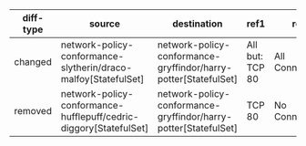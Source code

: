 | diff-type | source | destination | ref1 | ref2 | workloads-diff-info |
|-----------|--------|-------------|------|------|---------------------|
| changed | network-policy-conformance-slytherin/draco-malfoy[StatefulSet] | network-policy-conformance-gryffindor/harry-potter[StatefulSet] | All but: TCP 80 | All Connections |  |
| removed | network-policy-conformance-hufflepuff/cedric-diggory[StatefulSet] | network-policy-conformance-gryffindor/harry-potter[StatefulSet] | TCP 80 | No Connections |  |